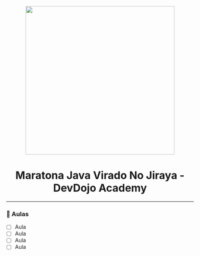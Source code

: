 <div align="center">
    <img src="https://devdojo.academy/images/LOGO_WHITE.svg" width="400">
    <h1>Maratona Java Virado No Jiraya - DevDojo Academy</h1>
    <hr>
</div>

### :memo: Aulas
- [ ] Aula
- [ ] Aula
- [ ] Aula
- [ ] Aula
